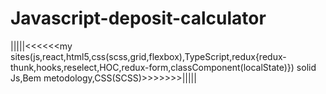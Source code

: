 # Javascript-deposit-calculator
|||||<<<<<<my sites(js,react,html5,css(scss,grid,flexbox),TypeScript,redux{redux-thunk,hooks,reselect,HOC,redux-form,classComponent(localState)})
solid Js,Bem metodology,CSS(SCSS)>>>>>>>|||||
